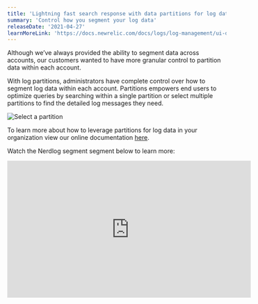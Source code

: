 ```yaml
---
title: 'Lightning fast search response with data partitions for log data'
summary: 'Control how you segment your log data'
releaseDate: '2021-04-27'
learnMoreLink: 'https://docs.newrelic.com/docs/logs/log-management/ui-data/data-partitions/'
---
```

Although we’ve always provided the ability to segment data across accounts, our customers wanted to have more granular control to partition data within each account.  

With log partitions, administrators have complete control over how to segment log data within each account. Partitions empowers end users to optimize queries by searching within a single partition or select multiple partitions to find the detailed log messages they need. 

![Select a partition](src/images/select-part.png)

To learn more about how to leverage partitions for log data in your organization view our online documentation [here](https://docs.newrelic.com/docs/logs/log-management/ui-data/data-partitions/).

Watch the Nerdlog segment segment below to learn more:

<iframe width="560" height="315" src="https://www.youtube.com/embed/uH8zRmCxPqo" title="YouTube video player" frameborder="0" allow="accelerometer; autoplay; clipboard-write; encrypted-media; gyroscope; picture-in-picture" allowfullscreen></iframe> 
